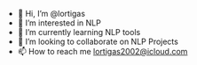 - 👋 Hi, I’m @lortigas
- 👀 I’m interested in NLP
- 🌱 I’m currently learning NLP tools
- 💞️ I’m looking to collaborate on NLP Projects
- 📫 How to reach me lortigas2002@icloud.com

<!---
lortigas/lortigas is a ✨ special ✨ repository because its `README.md` (this file) appears on your GitHub profile.
You can click the Preview link to take a look at your changes.
--->
